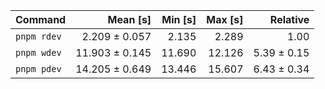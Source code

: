 | Command | Mean [s] | Min [s] | Max [s] | Relative |
|:---|---:|---:|---:|---:|
| `pnpm rdev` | 2.209 ± 0.057 | 2.135 | 2.289 | 1.00 |
| `pnpm wdev` | 11.903 ± 0.145 | 11.690 | 12.126 | 5.39 ± 0.15 |
| `pnpm pdev` | 14.205 ± 0.649 | 13.446 | 15.607 | 6.43 ± 0.34 |
